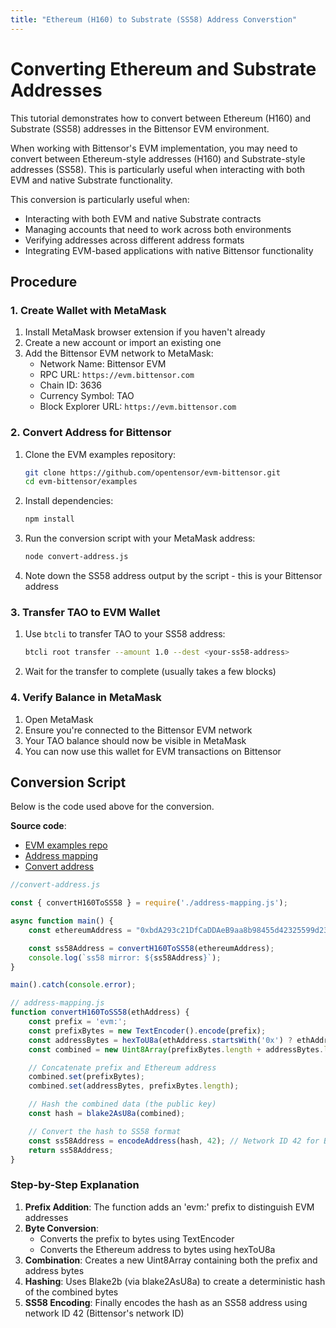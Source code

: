 ```yaml
---
title: "Ethereum (H160) to Substrate (SS58) Address Converstion"
---
```


# Converting Ethereum and Substrate Addresses

This tutorial demonstrates how to convert between Ethereum (H160) and Substrate (SS58) addresses in the Bittensor EVM environment.

When working with Bittensor's EVM implementation, you may need to convert between Ethereum-style addresses (H160) and Substrate-style addresses (SS58). This is particularly useful when interacting with both EVM and native Substrate functionality.

This conversion is particularly useful when:
- Interacting with both EVM and native Substrate contracts
- Managing accounts that need to work across both environments
- Verifying addresses across different address formats
- Integrating EVM-based applications with native Bittensor functionality

## Procedure

### 1. Create Wallet with MetaMask

1. Install MetaMask browser extension if you haven't already
2. Create a new account or import an existing one
3. Add the Bittensor EVM network to MetaMask:
   - Network Name: Bittensor EVM
   - RPC URL: `https://evm.bittensor.com`
   - Chain ID: 3636
   - Currency Symbol: TAO
   - Block Explorer URL: `https://evm.bittensor.com`

### 2. Convert Address for Bittensor

1. Clone the EVM examples repository:
   ```bash
   git clone https://github.com/opentensor/evm-bittensor.git
   cd evm-bittensor/examples
   ```

2. Install dependencies:
   ```bash
   npm install
   ```

3. Run the conversion script with your MetaMask address:
   ```bash
   node convert-address.js
   ```

4. Note down the SS58 address output by the script - this is your Bittensor address

### 3. Transfer TAO to EVM Wallet

1. Use `btcli` to transfer TAO to your SS58 address:
   ```bash
   btcli root transfer --amount 1.0 --dest <your-ss58-address>
   ```

2. Wait for the transfer to complete (usually takes a few blocks)

### 4. Verify Balance in MetaMask

1. Open MetaMask
2. Ensure you're connected to the Bittensor EVM network
3. Your TAO balance should now be visible in MetaMask
4. You can now use this wallet for EVM transactions on Bittensor

## Conversion Script

Below is the code used above for the conversion.

**Source code**:
- [EVM examples repo](https://github.com/opentensor/evm-bittensor)
- [Address mapping](https://github.com/opentensor/evm-bittensor/blob/main/examples/address-mapping.js)
- [Convert address](https://github.com/opentensor/evm-bittensor/blob/main/examples/convert-address.js)

```javascript
//convert-address.js

const { convertH160ToSS58 } = require('./address-mapping.js');

async function main() {
    const ethereumAddress = "0xbdA293c21DfCaDDAeB9aa8b98455d42325599d23";

    const ss58Address = convertH160ToSS58(ethereumAddress);
    console.log(`ss58 mirror: ${ss58Address}`);
}

main().catch(console.error);
```

```javascript
// address-mapping.js
function convertH160ToSS58(ethAddress) {
    const prefix = 'evm:';
    const prefixBytes = new TextEncoder().encode(prefix);
    const addressBytes = hexToU8a(ethAddress.startsWith('0x') ? ethAddress : `0x${ethAddress}`);
    const combined = new Uint8Array(prefixBytes.length + addressBytes.length);

    // Concatenate prefix and Ethereum address
    combined.set(prefixBytes);
    combined.set(addressBytes, prefixBytes.length);

    // Hash the combined data (the public key)
    const hash = blake2AsU8a(combined);

    // Convert the hash to SS58 format
    const ss58Address = encodeAddress(hash, 42); // Network ID 42 for Bittensor
    return ss58Address;
}
```

### Step-by-Step Explanation

1. **Prefix Addition**: The function adds an 'evm:' prefix to distinguish EVM addresses
2. **Byte Conversion**: 
   - Converts the prefix to bytes using TextEncoder
   - Converts the Ethereum address to bytes using hexToU8a
3. **Combination**: Creates a new Uint8Array containing both the prefix and address bytes
4. **Hashing**: Uses Blake2b (via blake2AsU8a) to create a deterministic hash of the combined bytes
5. **SS58 Encoding**: Finally encodes the hash as an SS58 address using network ID 42 (Bittensor's network ID)

